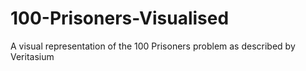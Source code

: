 # 100-Prisoners-Visualised
A visual representation of the 100 Prisoners problem as described by Veritasium

